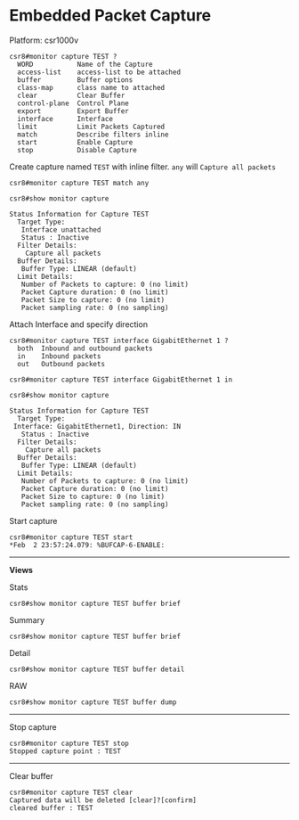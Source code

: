 # Embedded Packet Capture

Platform: csr1000v


```
csr8#monitor capture TEST ?         
  WORD           Name of the Capture
  access-list    access-list to be attached 
  buffer         Buffer options
  class-map      class name to attached 
  clear          Clear Buffer
  control-plane  Control Plane 
  export         Export Buffer
  interface      Interface
  limit          Limit Packets Captured
  match          Describe filters inline
  start          Enable Capture
  stop           Disable Capture 
```

Create capture named ```TEST``` with inline filter.  ```any``` will ```Capture all packets```

```
csr8#monitor capture TEST match any

csr8#show monitor capture          

Status Information for Capture TEST
  Target Type: 
   Interface unattached 
   Status : Inactive
  Filter Details: 
    Capture all packets
  Buffer Details: 
   Buffer Type: LINEAR (default)
  Limit Details: 
   Number of Packets to capture: 0 (no limit)
   Packet Capture duration: 0 (no limit)
   Packet Size to capture: 0 (no limit)
   Packet sampling rate: 0 (no sampling)
```

Attach Interface and specify direction

```
csr8#monitor capture TEST interface GigabitEthernet 1 ?
  both  Inbound and outbound packets
  in    Inbound packets
  out   Outbound packets

csr8#monitor capture TEST interface GigabitEthernet 1 in
```

```
csr8#show monitor capture                               

Status Information for Capture TEST
  Target Type: 
 Interface: GigabitEthernet1, Direction: IN
   Status : Inactive
  Filter Details: 
    Capture all packets
  Buffer Details: 
   Buffer Type: LINEAR (default)
  Limit Details: 
   Number of Packets to capture: 0 (no limit)
   Packet Capture duration: 0 (no limit)
   Packet Size to capture: 0 (no limit)
   Packet sampling rate: 0 (no sampling)
```

Start capture

```
csr8#monitor capture TEST start 
*Feb  2 23:57:24.079: %BUFCAP-6-ENABLE:  
```

------

**Views**

Stats

```
csr8#show monitor capture TEST buffer brief   
```

Summary

```
csr8#show monitor capture TEST buffer brief   
```

Detail

```
csr8#show monitor capture TEST buffer detail   
```

RAW

```
csr8#show monitor capture TEST buffer dump
```

-------

Stop capture

```
csr8#monitor capture TEST stop             
Stopped capture point : TEST
```


--------

Clear buffer

```
csr8#monitor capture TEST clear 
Captured data will be deleted [clear]?[confirm]
cleared buffer : TEST
```
